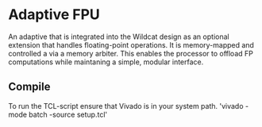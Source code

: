 # Adaptive FPU
An adaptive that is integrated into the Wildcat design as an optional extension that handles floating-point operations. It is memory-mapped and controlled a via a memory arbiter. This enables the processor to offload FP computations while maintaning a simple, modular interface.


## Compile
To run the TCL-script ensure that Vivado is in your system path. 
'vivado -mode batch -source setup.tcl'

